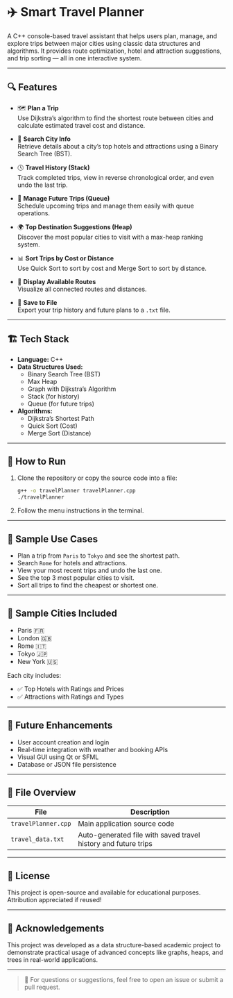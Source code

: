 # ✈️ Smart Travel Planner

A C++ console-based travel assistant that helps users plan, manage, and explore trips between major cities using classic data structures and algorithms. It provides route optimization, hotel and attraction suggestions, and trip sorting — all in one interactive system.

---

## 🔍 Features

- 🗺️ **Plan a Trip**  
  Use Dijkstra’s algorithm to find the shortest route between cities and calculate estimated travel cost and distance.

- 🏨 **Search City Info**  
  Retrieve details about a city’s top hotels and attractions using a Binary Search Tree (BST).

- 🕓 **Travel History (Stack)**  
  Track completed trips, view in reverse chronological order, and even undo the last trip.

- 📅 **Manage Future Trips (Queue)**  
  Schedule upcoming trips and manage them easily with queue operations.

- 🌍 **Top Destination Suggestions (Heap)**  
  Discover the most popular cities to visit with a max-heap ranking system.

- 📊 **Sort Trips by Cost or Distance**  
  Use Quick Sort to sort by cost and Merge Sort to sort by distance.

- 🧭 **Display Available Routes**  
  Visualize all connected routes and distances.

- 💾 **Save to File**  
  Export your trip history and future plans to a `.txt` file.

---

## 🏗️ Tech Stack

- **Language:** C++  
- **Data Structures Used:**  
  - Binary Search Tree (BST)  
  - Max Heap  
  - Graph with Dijkstra’s Algorithm  
  - Stack (for history)  
  - Queue (for future trips)  
- **Algorithms:**  
  - Dijkstra’s Shortest Path  
  - Quick Sort (Cost)  
  - Merge Sort (Distance)

---

## 🚀 How to Run

1. Clone the repository or copy the source code into a file:
    ```bash
    g++ -o travelPlanner travelPlanner.cpp
    ./travelPlanner
    ```

2. Follow the menu instructions in the terminal.

---

## 🧪 Sample Use Cases

- Plan a trip from `Paris` to `Tokyo` and see the shortest path.
- Search `Rome` for hotels and attractions.
- View your most recent trips and undo the last one.
- See the top 3 most popular cities to visit.
- Sort all trips to find the cheapest or shortest one.

---

## 📌 Sample Cities Included

- Paris 🇫🇷  
- London 🇬🇧  
- Rome 🇮🇹  
- Tokyo 🇯🇵  
- New York 🇺🇸  

Each city includes:
- ✅ Top Hotels with Ratings and Prices
- ✅ Attractions with Ratings and Types

---

## 🔮 Future Enhancements

- User account creation and login
- Real-time integration with weather and booking APIs
- Visual GUI using Qt or SFML
- Database or JSON file persistence

---

## 📁 File Overview

| File | Description |
|------|-------------|
| `travelPlanner.cpp` | Main application source code |
| `travel_data.txt` | Auto-generated file with saved travel history and future trips |

---

## 📜 License

This project is open-source and available for educational purposes. Attribution appreciated if reused!

---

## 🙌 Acknowledgements

This project was developed as a data structure-based academic project to demonstrate practical usage of advanced concepts like graphs, heaps, and trees in real-world applications.

---

> 💬 For questions or suggestions, feel free to open an issue or submit a pull request.


